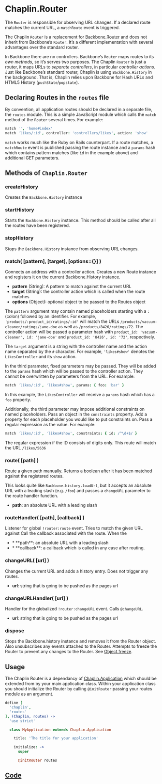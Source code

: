 # Chaplin.Router
The `Router` is responsible for observing URL changes. If a declared route matches the current URL, a `matchRoute` event is triggered.

The Chaplin `Router` is a replacement for [Backbone.Router](http://documentcloud.github.com/backbone/#Router) and does not inherit from Backbone’s `Router`. It’s a different implementation with several advantages over the standard router.

In Backbone there are no controllers. Backbone’s `Router` maps routes to its *own methods*, so it’s serves two purposes. The Chaplin `Router` is just a router, it maps URLs to *separate controllers*, in particular *controller actions*. Just like Backbone’s standard router, Chaplin is using `Backbone.History` in the background. That is, Chaplin relies upon Backbone for Hash URLs and HTML5 History (`pushState`/`popstate`).

## Declaring Routes in the `routes` file

By convention, all application routes should be declared in a separate file, the `routes` module. This is a simple JavaScript module which calls the `match` method of the `Router` several times. For example:

```coffeescript
match '', 'home#index'
match 'likes/:id', controller: 'controllers/likes', action: 'show'
```

`match` works much like the Ruby on Rails counterpart. If a route matches, a `matchRoute` event is published passing the route instance and a `params` hash which contains pattern matches (like `id` in the example above) and additional GET parameters.

## Methods of `Chaplin.Router`

<a name="createHistory"></a>

### createHistory

Creates the `Backbone.History` instance


<a name="startHistory"></a>

### startHistory

Starts the `Backbone.History` instance.  This method should be called after all the routes have been registered.


<a name="stopHistory"></a>

### stopHistory

Stops the `Backbone.History` instance from observing URL changes.


<a name="match"></a>

### match( [pattern], [target], [options={}] )

Connects an address with a controller action.  Creates a new Route instance and registers it on the current Backbone.History instance.

* **pattern** (String): A pattern to match against the current URL
* **target** (String): the controller action which is called when the route matches
* **options** (Object): optional object to be passed to the Routes object

The `pattern` argument may contain named placeholders starting with a <code>:</code> (colon) followed by an identifier. For example, <code>'products/:product_id/ratings/:id'</code> will match the URLs
<code>/products/vacuum-cleaner/ratings/jane-doe</code> as well as <code>/products/8426/ratings/72</code>. The controller action will be passed a parameter hash with `product_id: 'vacuum-cleaner', id: 'jane-doe'` and `product_id: '8426', id: '72'`, respectively.

The `target` argument is a string with the controller name and the action name separated by the <code>#</code> character. For example, `'likes#show'` denotes the `LikesController` and its `show` action.

In the third parameter, fixed parameters may be passed. They will be added to the `params` hash which will be passed to the controller action. They cannot be overwritten by parameters from the URL. For example:

```coffeescript
match 'likes/:id', 'likes#show', params: { foo: 'bar' }
```

In this example, the `LikesController` will receive a `params` hash which has a `foo` property.

Additionally, the third parameter may impose additional constraints on named placeholders. Pass an object in the `constraints` property. Add a property for each placeholder you would like to put constraints on. Pass a regular expression as the value. For example:

```coffeescript
match 'likes/:id', 'likes#show', constraints: { id: /^\d+$/ }
```

The regular expression if the ID consists of digits only. This route will match the URL `/likes/5636`



<a name="route"></a>

### route( [path] )

Route a given path manually. Returns a boolean after it has been matched against the registered routes.

This looks quite like `Backbone.history.loadUrl`, but it accepts an absolute URL with a leading slash (e.g. `/foo`) and passes a `changeURL` parameter to the route handler function.

* **path**: an absolute URL with a leading slash


<a name="routeHandler"></a>

### routeHandler( [path], [callback] )

Listener for global `!router:route` event. Tries to match the given URL against Call the callback associated with the route.
When the

<ul class="arguments">
  <li>
* **path**: an absolute URL with a leading slash
  </li>
  <li>
* **callback**: a callback which is called in any case after routing.
  </li>
</ul>


<a name="changeURL"></a>

### changeURL( [url] )

Changes the current URL and adds a history entry.  Does not trigger any routes.

* **url**: string that is going to be pushed as the pages url


<a name="changeURLHandler"></a>

### changeURLHandler( [url] )

Handler for the globalized `!router:changeURL` event.  Calls `@changeURL`.

* **url**: string that is going to be pushed as the pages url


<a name="dispose"></a>

### dispose

Stops the Backbone.history instance and removes it from the Router object.  Also unsubscribes any events attached to the Router.  Attempts to freeze the Router to prevent any changes to the Router. See [Object.freeze](https://developer.mozilla.org/en/JavaScript/Reference/Global_Objects/Object/freeze).

## Usage
The Chaplin Router is a dependancy of [Chaplin.Application](./chaplin.application.md) which should be extended from by your main application class. Within your application class you should initialize the Router by calling `@initRouter` passing your routes module as an argument.

```coffeescript
define [
  'chaplin',
  'routes'
], (Chaplin, routes) ->
  'use strict'

  class MyApplication extends Chaplin.Application

    title: 'The title for your application'

    initialize: ->
      super

      @initRouter routes
```

## [Code](https://github.com/chaplinjs/chaplin/blob/master/src/chaplin/lib/router.coffee)
